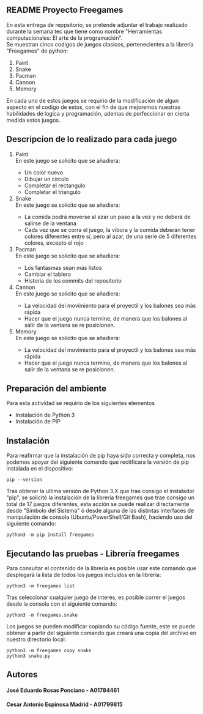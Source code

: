 ## README Proyecto Freegames
En esta entrega de reppsitorio, se pretende adjuntar el trabajo realizado durante la semana tec que tiene como nombre "Herramientas computacionales: El arte de la programación".<br>Se muestran cinco codigos de juegos clasicos, pertenecientes a la librería "Freegames" de python:

<ol>
  <li>Paint</li>
  <li>Snake</li>
  <li>Pacman</li>
  <li>Cannon</li>
  <li>Memory</li>
</ol>
  
En cada uno de estos juegos se requirio de la modificación de algun aspecto en el codigo de estos,
con el fin de que mejoremos nuestras habilidades de logica y programación, ademas de perfeccionar en cierta medida estos juegos. 

## Descripcion de lo realizado para cada juego

<ol>
  <li>Paint</li>
  En este juego se solicito que se añadiera:
  <ul>
    <li>Un color nuevo</li>
    <li>Dibujar un circulo</li>
    <li>Completar el rectangulo</li>
    <li>Completar el triangulo</li>
  </ul>
  <li>Snake</li>
  En este juego se solicito que se añadiera:
  <ul>
    <li>La comida podrá moverse al azar un paso a la vez y no deberá de salirse de la ventana</li>
    <li>Cada vez que se corra el juego, la víbora y la comida deberán tener colores diferentes entre sí, pero al azar, de una serie de 5 diferentes colores, excepto el rojo</li>
  </ul>
  <li>Pacman</li>
  En este juego se solicito que se añadiera:
  <ul>
    <li>Los fantasmas sean más listos</li>
    <li>Cambiar el tablero</li>
    <li>Historia de los commits del repositorio</li>
  </ul>
  <li>Cannon</li>
  En este juego se solicito que se añadiera:
  <ul>
    <li>La velocidad del movimiento para el proyectil y los balones sea más rápida</li>
    <li>Hacer que el juego nunca termine, de manera que los balones al salir de la ventana se re posicionen.</li>
  </ul>
  <li>Memory</li>
  En este juego se solicito que se añadiera:
  <ul>
    <li>La velocidad del movimiento para el proyectil y los balones sea más rápida</li>
    <li>Hacer que el juego nunca termine, de manera que los balones al salir de la ventana se re posicionen.</li>
  </ul>
</ol> 

 ## Preparación del ambiente
 Para esta actividad se requirio de los siguientes elementos 
 <ul>
  <li>Instalación de Python 3 </li>
  <li>Instalación de PIP</li>
 </ul>
 
 ## Instalación 

Para reafirmar que la instalación de pip haya sido correcta y completa, nos podemos apoyar del siguiente comando que rectificara la versión de pip instalada en el dispositivo:

```
pip --version
```

Tras obtener la ultima versión de Python 3.X que trae consigo el instalador "pip", se solicitó la instalación de la librería freegames que trae consigo un total de 17 juegos diferentes, esta acción se puede realizar directamente desde "Símbolo del Sistema" ó desde alguna de las distintas interfaces de manipulación de consola (Ubuntu/PowerShell/Git Bash), haciendo uso del siguiente comando:

```
python3 -m pip install freegames
```

## Ejecutando las pruebas - Librería freegames 

Para consultar el contenido de la librería es posible usar este comando que desplegará la lista de todos los juegos incluidos en la librería:
```
python3 -m freegames list
```
Tras seleccionar cualquier juego de interés, es posible correr el juegos desde la consola con el siguiente comando:
```
python3 -m freegames.snake
```
Los juegos se pueden modificar copiando su código fuente, este se puede obtener a partir del siguiente comando que creará una copia del archivo en nuestro directorio local:
```
python3 -m freegames copy snake
python3 snake.py
```
## Autores
#### José Eduardo Rosas Ponciano - A01784461
#### Cesar Antonio Espinosa Madrid - A01799815

